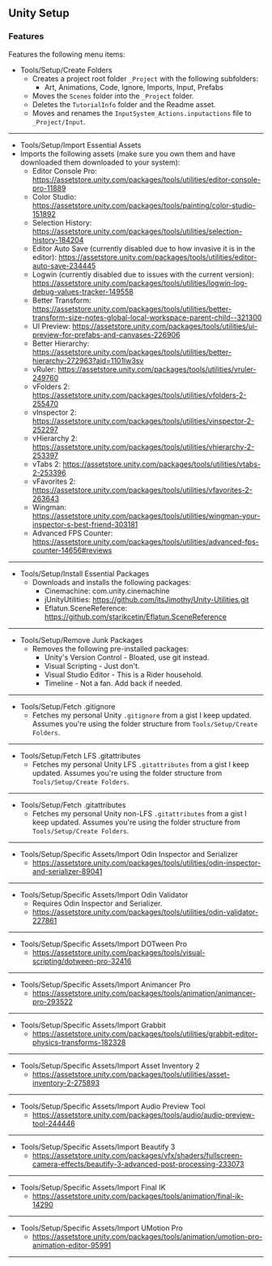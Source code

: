 ## Unity Setup

### Features

Features the following menu items:

- Tools/Setup/Create Folders
    - Creates a project root folder `_Project` with the following subfolders:
        - Art, Animations, Code, Ignore, Imports, Input, Prefabs
    - Moves the `Scenes` folder into the `_Project` folder.
    - Deletes the `TutorialInfo` folder and the Readme asset.
    - Moves and renames the `InputSystem_Actions.inputactions` file to `_Project/Input`.

---

- Tools/Setup/Import Essential Assets
- Imports the following assets (make sure you own them and have downloaded them downloaded to your system):
    - Editor Console Pro: https://assetstore.unity.com/packages/tools/utilities/editor-console-pro-11889
    - Color Studio: https://assetstore.unity.com/packages/tools/painting/color-studio-151892
    - Selection History: https://assetstore.unity.com/packages/tools/utilities/selection-history-184204
    - Editor Auto Save (currently disabled due to how invasive it is in the editor): https://assetstore.unity.com/packages/tools/utilities/editor-auto-save-234445
    - Logwin (currently disabled due to issues with the current version): https://assetstore.unity.com/packages/tools/utilities/logwin-log-debug-values-tracker-149558
    - Better Transform: https://assetstore.unity.com/packages/tools/utilities/better-transform-size-notes-global-local-workspace-parent-child--321300
    - UI Preview: https://assetstore.unity.com/packages/tools/utilities/ui-preview-for-prefabs-and-canvases-226906
    - Better Hierarchy: https://assetstore.unity.com/packages/tools/utilities/better-hierarchy-272963?aid=1101lw3sv
    - vRuler: https://assetstore.unity.com/packages/tools/utilities/vruler-249760
    - vFolders 2: https://assetstore.unity.com/packages/tools/utilities/vfolders-2-255470
    - vInspector 2: https://assetstore.unity.com/packages/tools/utilities/vinspector-2-252297
    - vHierarchy 2: https://assetstore.unity.com/packages/tools/utilities/vhierarchy-2-253397
    - vTabs 2: https://assetstore.unity.com/packages/tools/utilities/vtabs-2-253396
    - vFavorites 2: https://assetstore.unity.com/packages/tools/utilities/vfavorites-2-263643
    - Wingman: https://assetstore.unity.com/packages/tools/utilities/wingman-your-inspector-s-best-friend-303181
    - Advanced FPS Counter: https://assetstore.unity.com/packages/tools/utilities/advanced-fps-counter-14656#reviews

---

- Tools/Setup/Install Essential Packages
    - Downloads and installs the following packages:
        - Cinemachine: com.unity.cinemachine
        - jUnityUtilities: https://github.com/itsJimothy/Unity-Utilities.git
        - Eflatun.SceneReference: https://github.com/starikcetin/Eflatun.SceneReference

---

- Tools/Setup/Remove Junk Packages
    - Removes the following pre-installed packages:
        - Unity's Version Control - Bloated, use git instead.
        - Visual Scripting - Just don't.
        - Visual Studio Editor - This is a Rider household.
        - Timeline - Not a fan. Add back if needed.

---

- Tools/Setup/Fetch .gitignore
    - Fetches my personal Unity `.gitignore` from a gist I keep updated. Assumes you're using the folder structure from
      `Tools/Setup/Create Folders`.

----

- Tools/Setup/Fetch LFS .gitattributes
    - Fetches my personal Unity LFS `.gitattributes` from a gist I keep updated. Assumes you're using the folder structure
      from `Tools/Setup/Create Folders`.

---

- Tools/Setup/Fetch .gitattributes
    - Fetches my personal Unity non-LFS `.gitattributes` from a gist I keep updated. Assumes you're using the folder structure
      from `Tools/Setup/Create Folders`.

---

- Tools/Setup/Specific Assets/Import Odin Inspector and Serializer
    - https://assetstore.unity.com/packages/tools/utilities/odin-inspector-and-serializer-89041

---

- Tools/Setup/Specific Assets/Import Odin Validator
    - Requires Odin Inspector and Serializer.
    - https://assetstore.unity.com/packages/tools/utilities/odin-validator-227861

---

- Tools/Setup/Specific Assets/Import DOTween Pro
    - https://assetstore.unity.com/packages/tools/visual-scripting/dotween-pro-32416

---

- Tools/Setup/Specific Assets/Import Animancer Pro
    - https://assetstore.unity.com/packages/tools/animation/animancer-pro-293522

---

- Tools/Setup/Specific Assets/Import Grabbit
    - https://assetstore.unity.com/packages/tools/utilities/grabbit-editor-physics-transforms-182328

---

- Tools/Setup/Specific Assets/Import Asset Inventory 2
    - https://assetstore.unity.com/packages/tools/utilities/asset-inventory-2-275893

---

- Tools/Setup/Specific Assets/Import Audio Preview Tool
    - https://assetstore.unity.com/packages/tools/audio/audio-preview-tool-244446

---

- Tools/Setup/Specific Assets/Import Beautify 3
    - https://assetstore.unity.com/packages/vfx/shaders/fullscreen-camera-effects/beautify-3-advanced-post-processing-233073

---

- Tools/Setup/Specific Assets/Import Final IK
    - https://assetstore.unity.com/packages/tools/animation/final-ik-14290

---

- Tools/Setup/Specific Assets/Import UMotion Pro
    - https://assetstore.unity.com/packages/tools/animation/umotion-pro-animation-editor-95991

---